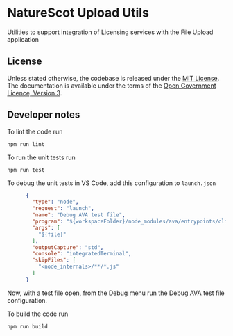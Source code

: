 # NatureScot Upload Utils

Utilities to support integration of Licensing services with the File Upload application

## License

Unless stated otherwise, the codebase is released under the [MIT License](LICENSE.txt). The documentation is available under the terms of the [Open Government Licence, Version 3](LICENSE-OGL.md).

## Developer notes

To lint the code run
```
npm run lint
```

To run the unit tests run
```
npm run test
```

To debug the unit tests in VS Code, add this configuration to `launch.json`
```json
      {
        "type": "node",
        "request": "launch",
        "name": "Debug AVA test file",
        "program": "${workspaceFolder}/node_modules/ava/entrypoints/cli.mjs",
        "args": [
          "${file}"
        ],
        "outputCapture": "std",
        "console": "integratedTerminal",
        "skipFiles": [
          "<node_internals>/**/*.js"
        ]
      }
```
Now, with a test file open, from the Debug menu run the Debug AVA test file configuration.

To build the code run
```
npm run build
```
